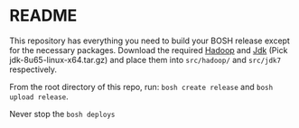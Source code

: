# README

This repository has everything you need to build your BOSH release except for the necessary packages. Download the required [Hadoop](http://www.apache.org/dyn/closer.cgi/hadoop/common/hadoop-2.6.3/hadoop-2.6.3.tar.gz) and [Jdk](http://www.oracle.com/technetwork/java/javase/downloads/jdk8-downloads-2133151.html) (Pick jdk-8u65-linux-x64.tar.gz) and place them into `src/hadoop/` and `src/jdk7` respectively.

From the root directory of this repo, run: `bosh create release` and `bosh upload release`.

Never stop the `bosh deploys`
